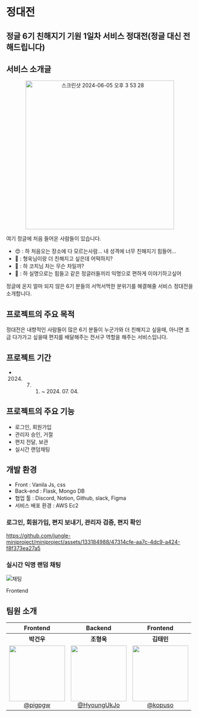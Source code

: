 # 정대전
## 정글 6기 친해지기 기원 1일차 서비스 정대전(정글 대신 전해드립니다)
## 서비스 소개글
<p align='center'>
  <img width="400" alt="스크린샷 2024-06-05 오후 3 53 28" src="https://github.com/jungle-miniproject/miniproject/assets/133184988/a2fcceb3-2631-41b2-aec5-a9ab17e137c8">
</p>

여기 정글에 처음 들어온 사람들이 있습니다.

- 😍 : 하 처음오는 장소에 다 모르는사람… 내 성격에 너무 친해지기 힘들어…
- 🤩 : 형욱님이랑 더 친해지고 싶은데 어떡하지?
- 🥸 : 하 코치님 차는 무슨 차일까?
- 🥸 : 하 실명으로는 힘들고 같은 정글러들끼리 익명으로 편하게 이야기하고싶어

정글에 온지 얼마 되지 않은 6기 분들의 서먹서먹한 분위기를 해결해줄 서비스 정대전을 소개합니다.

## 프로젝트의 주요 목적
 정대전은 내향적인 사람들이 많은 6기 분들이 누군가와 더 친해지고 싶을때, 아니면 조금 다가가고 싶을때 편지를 배달해주는 전서구 역할을 해주는 서비스입니다.
## 프로젝트 기간
- 2024. 07. 01. ~  2024. 07. 04.
## 프로젝트의 주요 기능
- 로그인, 회원가입
- 관리자 승인, 거절
- 편지 전달, 보관
- 실시간 랜덤채팅

## 개발 환경
- Front : Vanila Js, css
- Back-end : Flask, Mongo DB
- 협업 툴 : Discord, Notion, Github, slack, Figma
- 서비스 배포 환경 : AWS Ec2

### 로그인, 회원가입, 편지 보내기, 관리자 검증, 편지 확인
https://github.com/jungle-miniproject/miniproject/assets/133184988/47314cfe-aa7c-4dc9-a424-f8f373ea27a5

### 실시간 익명 랜덤 채팅
![채팅](https://github.com/jungle-miniproject/miniproject/assets/133184988/7573e3a2-fc15-4776-b3b8-be48dafa8bf2)



Frontend
## 팀원 소개 
| **Frontend** | **Backend** | **Frontend** |
| :------: |  :------: | :------: | 
| **박건우** | **조형욱** | **김태민** |
|[<img src="https://avatars.githubusercontent.com/u/133184988?v=4" height=150 width=150> <br/> @pigpgw](https://github.com/pigpgw) |  [<img src="https://github.com/orgs/jungle-miniproject/people/HyoungUkJo?v=4" height=150 width=150> <br/> @HyoungUkJo](https://github.com/HyoungUkJo)  | [<img src="https://avatars.githubusercontent.com/u/139246353?s=400&u=d4915bf683d7ad169d6ad8d1c0cc0d540a152595&v=4" height=150 width=150> <br/> @kopuso](https://github.com/kopuso) |


